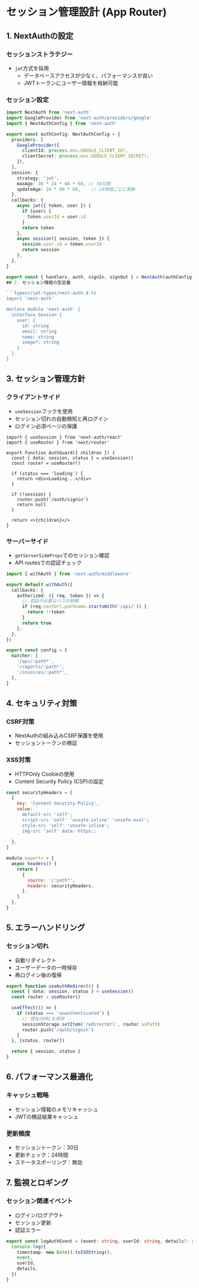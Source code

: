 # セッション管理設計 (App Router)

## 1. NextAuthの設定

### セッションストラテジー
- `jwt`方式を採用
  - データベースアクセスが少なく、パフォーマンスが良い
  - JWTトークンにユーザー情報を格納可能

### セッション設定
```typescript:auth.ts
import NextAuth from 'next-auth'
import GoogleProvider from 'next-auth/providers/google'
import { NextAuthConfig } from 'next-auth'

export const authConfig: NextAuthConfig = {
  providers: [
    GoogleProvider({
      clientId: process.env.GOOGLE_CLIENT_ID!,
      clientSecret: process.env.GOOGLE_CLIENT_SECRET!,
    }),
  ],
  session: {
    strategy: 'jwt',
    maxAge: 30 * 24 * 60 * 60, // 30日間
    updateAge: 24 * 60 * 60,    // 24時間ごとに更新
  },
  callbacks: {
    async jwt({ token, user }) {
      if (user) {
        token.userId = user.id
      }
      return token
    },
    async session({ session, token }) {
      session.user.id = token.userId
      return session
    },
  },
}

export const { handlers, auth, signIn, signOut } = NextAuth(authConfig)
## 2. セッション情報の型定義

```typescript:types/next-auth.d.ts
import 'next-auth'

declare module 'next-auth' {
  interface Session {
    user: {
      id: string
      email: string
      name: string
      image?: string
    }
  }
}
```

## 3. セッション管理方針

### クライアントサイド
- `useSession`フックを使用
- セッション切れの自動検知と再ログイン
- ログイン必須ページの保護

```typescript:components/AuthGuard.tsx
import { useSession } from 'next-auth/react'
import { useRouter } from 'next/router'

export function AuthGuard({ children }) {
  const { data: session, status } = useSession()
  const router = useRouter()

  if (status === 'loading') {
    return <div>Loading...</div>
  }

  if (!session) {
    router.push('/auth/signin')
    return null
  }

  return <>{children}</>
}
```

### サーバーサイド
- `getServerSideProps`でのセッション確認
- API routesでの認証チェック

```typescript:middleware.ts
import { withAuth } from 'next-auth/middleware'

export default withAuth({
  callbacks: {
    authorized: ({ req, token }) => {
      // 認証が必要なパスの制御
      if (req.nextUrl.pathname.startsWith('/api/')) {
        return !!token
      }
      return true
    },
  },
})

export const config = {
  matcher: [
    '/api/:path*',
    '/reports/:path*',
    '/invoices/:path*',
  ],
}
```

## 4. セキュリティ対策

### CSRF対策
- NextAuthの組み込みCSRF保護を使用
- セッショントークンの検証

### XSS対策
- HTTPOnly Cookieの使用
- Content Security Policy (CSP)の設定

```typescript:next.config.js
const securityHeaders = [
  {
    key: 'Content-Security-Policy',
    value: `
      default-src 'self';
      script-src 'self' 'unsafe-inline' 'unsafe-eval';
      style-src 'self' 'unsafe-inline';
      img-src 'self' data: https:;
    `
  },
]

module.exports = {
  async headers() {
    return [
      {
        source: '/:path*',
        headers: securityHeaders,
      },
    ]
  },
}
```

## 5. エラーハンドリング

### セッション切れ
- 自動リダイレクト
- ユーザーデータの一時保存
- 再ログイン後の復帰

```typescript:hooks/useAuthRedirect.ts
export function useAuthRedirect() {
  const { data: session, status } = useSession()
  const router = useRouter()

  useEffect(() => {
    if (status === 'unauthenticated') {
      // 現在のURLを保存
      sessionStorage.setItem('redirectUrl', router.asPath)
      router.push('/auth/signin')
    }
  }, [status, router])

  return { session, status }
}
```

## 6. パフォーマンス最適化

### キャッシュ戦略
- セッション情報のメモリキャッシュ
- JWTの検証結果キャッシュ

### 更新頻度
- セッショントークン：30日
- 更新チェック：24時間
- ステータスポーリング：無効

## 7. 監視とロギング

### セッション関連イベント
- ログイン/ログアウト
- セッション更新
- 認証エラー

```typescript:lib/logger.ts
export const logAuthEvent = (event: string, userId: string, details?: any) => {
  console.log({
    timestamp: new Date().toISOString(),
    event,
    userId,
    details,
  })
}
``` 